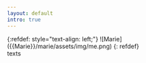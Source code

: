 ```yaml
---
layout: default
intro: true
---
```

<div>
  <div align: left>
    {:refdef: style="text-align: left;"}
    ![Marie]({{Marie}}/marie/assets/img/me.png)
    {: refdef}
  </div>
  <div align: right>
    texts
  </div>
</div>

